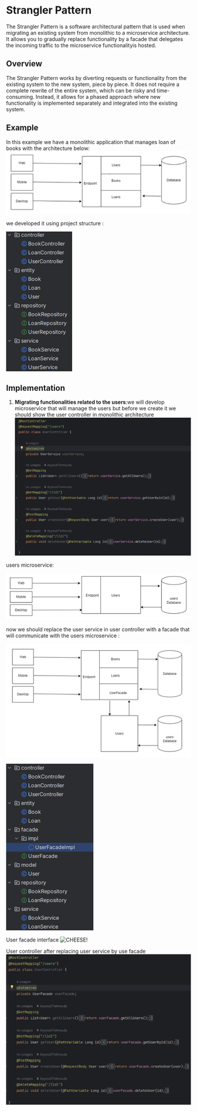 # Strangler Pattern

The Strangler Pattern is a software architectural pattern that is used when migrating an existing system from monolithic to a microservice architecture. It allows you to gradually replace functionality by a facade that delegates the incoming traffic to the microservice functionalityis hosted.

## Overview

The Strangler Pattern works by diverting requests or functionality from the existing system to the new system, piece by piece. It does not require a complete rewrite of the entire system, which can be risky and time-consuming. Instead, it allows for a phased approach where new functionality is implemented separately and integrated into the existing system.

## Example
In this example we have a monolithic application that manages loan of books with the architecture below:
 ![CHEESE!](assets/mono_architecture.PNG)
 
 we developed it using project structure : 
 
 ![CHEESE!](assets/monolithic_project_architecture.PNG)
 
 ## Implementation
 1. **Migrating functionalities related to the users**:we will develop microservice that will manage the users but before we create it we should show the user controller in monolithic architecture 
  ![CHEESE!](assets/user_controller.PNG)
  
  users microservice: 
  
  ![CHEESE!](assets/users_microservice.PNG)
  
  now we should replace the user service in user controller with a facade that will communicate with the users microservice :
  
  ![CHEESE!](assets/user_facade.PNG)
  
  ![CHEESE!](assets/remove_user_service.PNG)
  
  User facade interface 
  ![CHEESE!](assets/user_facade_interface)
  
  User controller after replacing user service by use facade
  ![CHEESE!](assets/replace_user_service.PNG)
 
 
 
